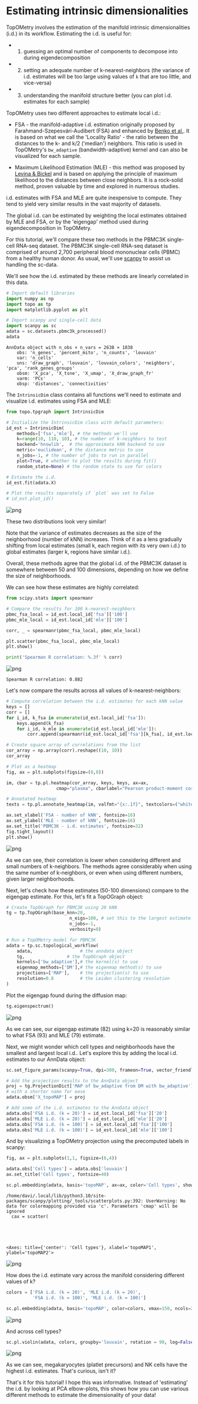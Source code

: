 # Estimating intrinsic dimensionalities

TopOMetry involves the estimation of the manifold intrinsic dimensionalities (i.d.) in its workflow. Estimating the i.d. is useful for:

* 1) guessing an optimal number of components to decompose into during eigendecomposition

* 2) setting an adequate number of k-nearest-neighbors (the variance of i.d. estimates will be too large using values of `k` that are too little, and vice-versa)

* 3) understanding the manifold structure better (you can plot i.d. estimates for each sample) 



TopOMetry uses two different approaches to estimate local i.d.: 

* FSA - the manifold-adaptive i.d. estimation originally proposed by Farahmand-Szepesvári-Audibert (FSA) and enhanced by [Benko et al.](http://doi.org/10.7717/peerj-cs.790). It is based on what we call the 'Locality Ratio' - the ratio between the distances to the k- and k/2 ('median') neighbors. This ratio is used in TopOMetry's `bw_adaptive` (bandwidth-adaptive) kernel and can also be visualized for each sample.

* Maximum Likelihood Estimation (MLE) - this method was proposed by [Levina & Bickel](https://proceedings.neurips.cc/paper_files/paper/2004/file/74934548253bcab8490ebd74afed7031-Paper.pdf) and is based on  applying the principle of maximum likelihood to the distances between close neighbors. It is a rock-solid method, proven valuable by time and explored in numerous studies.

i.d. estimates with FSA and MLE are quite inexpensive to compute. They tend to yield very similar results in the vast majority of datasets.

The global i.d. can be estimated by weighting the local estimates obtained by MLE and FSA, or by the 'eigengap' method used during eigendecomposition in TopOMetry.

For this tutorial, we'll compare these two methods in the PBMC3K single-cell RNA-seq dataset. The PBMC3K single-cell RNA-seq dataset is comprised of around 2,700 peripheral blood mononuclear cells (PBMC) from a healthy human donor. As usual, we'll use [scanpy](https://scanpy.readthedocs.io/en/stable/) to assist us handling the sc-data.

We'll see how the i.d. estimated by these methods are linearly correlated in this data.


```python
# Import default libraries
import numpy as np
import topo as tp
import matplotlib.pyplot as plt

# Import scanpy and single-cell data
import scanpy as sc
adata = sc.datasets.pbmc3k_processed()
adata
```




    AnnData object with n_obs × n_vars = 2638 × 1838
        obs: 'n_genes', 'percent_mito', 'n_counts', 'louvain'
        var: 'n_cells'
        uns: 'draw_graph', 'louvain', 'louvain_colors', 'neighbors', 'pca', 'rank_genes_groups'
        obsm: 'X_pca', 'X_tsne', 'X_umap', 'X_draw_graph_fr'
        varm: 'PCs'
        obsp: 'distances', 'connectivities'



The `IntrinsicDim` class contains all functions we'll need to estimate and visualize i.d. estimates using FSA and MLE:


```python
from topo.tpgraph import IntrinsicDim

# Initialize the IntrinsicDim class with default parameters:
id_est = IntrinsicDim(
    methods=['fsa','mle'], # the methods we'll use
    k=range(10, 110, 10), # the number of k-neighbors to test
    backend='hnswlib',  # the approximate kNN backend to use
    metric='euclidean', # the distance metric to use
    n_jobs=-1, # the number of jobs to run in parallel
    plot=True, # whether to plot the results during fit()
    random_state=None) # the random state to use for colors

# Estimate the i.d.
id_est.fit(adata.X)

# Plot the results separately if `plot` was set to False
# id_est.plot_id()
```


    
![png](d_id_estimation_files/d_id_estimation_3_0.png)
    


These two distributions look very similar!

Note that the variance of estimates decreases as the size of the neighborhood (number of kNN) increases. Think of it as a lens gradually shifting from local estimates (small k, each region with its very own i.d.) to global estimates (larger k, regions have similar i.d.). 

Overall, these methods agree that the global i.d. of the PBMC3K dataset is somewhere between 50 and 100 dimensions, depending on how we define the size of neighborhoods.

We can see how these estimates are highly correlated:


```python
from scipy.stats import spearmanr

# Compare the results for 100 k-nearest-neighbors
pbmc_fsa_local = id_est.local_id['fsa']['100']
pbmc_mle_local = id_est.local_id['mle']['100']

corr, _ = spearmanr(pbmc_fsa_local, pbmc_mle_local)

plt.scatter(pbmc_fsa_local, pbmc_mle_local)
plt.show()

print('Spearman R correlation: %.3f' % corr)
```


    
![png](d_id_estimation_files/d_id_estimation_5_0.png)
    


    Spearman R correlation: 0.882


Let's now compare the results across all values of k-nearest-neighbors:


```python
# Compute correlation between the i.d. estimates for each kNN value
keys = []
corr = []
for i_id, k_fsa in enumerate(id_est.local_id['fsa']):
    keys.append(k_fsa)
    for i_id, k_mle in enumerate(id_est.local_id['mle']):
        corr.append(spearmanr(id_est.local_id['fsa'][k_fsa], id_est.local_id['mle'][k_mle])[0])

# Create square array of correlations from the list
cor_array = np.array(corr).reshape((10, 10))
cor_array

# Plot as a heatmap
fig, ax = plt.subplots(figsize=(8,8))

im, cbar = tp.pl.heatmap(cor_array, keys, keys, ax=ax,
                   cmap="plasma", cbarlabel="Pearson product-moment correlation", cbar_fontsize=18, shrink=0.8, cb_pad=0.05)

# Annotated heatmap
texts = tp.pl.annotate_heatmap(im, valfmt="{x:.1f}", textcolors=("white", "black"), an_fontsize=14)

ax.set_xlabel('FSA - number of kNN', fontsize=16)
ax.set_ylabel('MLE - number of kNN', fontsize=16)
ax.set_title('PBMC3K - i.d. estimates', fontsize=32)
fig.tight_layout()
plt.show()
```


    
![png](d_id_estimation_files/d_id_estimation_7_0.png)
    


As we can see, their correlation is lower when considering different and small numbers of k-neighbors. The methods agree considerably when using the same number of k-neighbors, or even when using different numbers, given larger neighborhoods.

Next, let's check how these estimates (50-100 dimensions) compare to the eigengap estimate. For this, let's fit a TopOGraph object:


```python
# Create TopOGraph for PBMC3K using 20 kNN
tg = tp.TopOGraph(base_knn=20, 
                        n_eigs=100, # set this to the largest estimate!
                        n_jobs=-1,
                        verbosity=0)

# Run a TopOMetry model for PBMC3K
adata = tp.sc.topological_workflow(
    adata,                  # the anndata object
    tg,                # the TopOGraph object
    kernels=['bw_adaptive'],# the kernel(s) to use
    eigenmap_methods=['DM'],# the eigenmap method(s) to use
    projections=['MAP'],    # the projection(s) to use
    resolution=0.8          # the Leiden clustering resolution
)
```

Plot the eigengap found during the diffusion map:


```python
tg.eigenspectrum()
```


    
![png](d_id_estimation_files/d_id_estimation_11_0.png)
    


As we can see, our eigengap estimate (82) using k=20 is reasonably similar to what FSA (93) and MLE (79) estimate. 

Next, we might wonder which cell types and neighborhoods have the smallest and largest local i.d.. Let's explore this by adding the local i.d. estimates to our AnnData object:


```python
sc.set_figure_params(scanpy=True, dpi=300, frameon=True, vector_friendly=True, fontsize=14, figsize=(4,4), color_map=None)

# Add the projection results to the AnnData object
proj = tg.ProjectionDict['MAP of bw_adaptive from DM with bw_adaptive']
# with a shorter name for ease
adata.obsm['X_topoMAP'] = proj

# Add some of the i.d. estimates to the AnnData object
adata.obs['FSA i.d. (k = 20)'] = id_est.local_id['fsa']['20']
adata.obs['MLE i.d. (k = 20)'] = id_est.local_id['mle']['20']
adata.obs['FSA i.d. (k = 100)'] = id_est.local_id['fsa']['100']
adata.obs['MLE i.d. (k = 100)'] = id_est.local_id['mle']['100']
```

And by visualizing a TopOMetry projection using the precomputed labels in scanpy:


```python
fig, ax = plt.subplots(1,1, figsize=(6,4))

adata.obs['Cell types'] = adata.obs['louvain']
ax.set_title('Cell types', fontsize=40)

sc.pl.embedding(adata, basis='topoMAP', ax=ax, color='Cell types', show=False, vmin=50, vmax=100)

```

    /home/davi/.local/lib/python3.10/site-packages/scanpy/plotting/_tools/scatterplots.py:392: UserWarning: No data for colormapping provided via 'c'. Parameters 'cmap' will be ignored
      cax = scatter(





    <Axes: title={'center': 'Cell types'}, xlabel='topoMAP1', ylabel='topoMAP2'>




    
![png](d_id_estimation_files/d_id_estimation_15_2.png)
    


How does the i.d. estimate vary across the manifold considering different values of k?


```python
colors = ['FSA i.d. (k = 20)', 'MLE i.d. (k = 20)',
          'FSA i.d. (k = 100)', 'MLE i.d. (k = 100)']

sc.pl.embedding(adata, basis='topoMAP', color=colors, vmax=150, ncols=2)
```


    
![png](d_id_estimation_files/d_id_estimation_17_0.png)
    


And across cell types?


```python
sc.pl.violin(adata, colors, groupby='louvain', rotation = 90, log=False, scale='area', fontsize=10, ncol=1)

```


    
![png](d_id_estimation_files/d_id_estimation_19_0.png)
    


As we can see, megakaryocytes (platlet precursors) and NK cells have the highest i.d. estimates. That's curious, isn't it?

That's it for this tutorial! I hope this was informative. Instead of 'estimating' the i.d. by looking at PCA elbow-plots, this shows how you can use various different methods to estimate the dimensionality of your data! 
